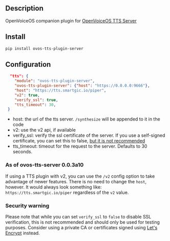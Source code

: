 ## Description

OpenVoiceOS companion plugin for [OpenVoiceOS TTS Server](https://github.com/OpenVoiceOS/ovos-tts-server)

## Install

```bash
pip install ovos-tts-plugin-server
```

## Configuration

```json
  "tts": {
    "module": "ovos-tts-plugin-server",
    "ovos-tts-plugin-server": {"host": "https://0.0.0.0:9666"},
    "host": "https://tts.smartgic.io/piper",
    "v2": true,
    "verify_ssl": true,
    "tts_timeout": 30,
 }
```

- host: the url of the tts server. `/synthesize` will be appended to it in the code
- v2: use the v2 api, if available
- verify_ssl: verify the ssl certificate of the server. If you use a self-signed certificate, you can set this to false, [but it is not recommended](#security-warning)
- tts_timeout: timeout for the request to the server. Defaults to 30 seconds.

### As of ovos-tts-server 0.0.3a10

If using a TTS plugin with v2, you can use the `/v2` config option
to take advantage of newer features. There is no need to change
the `host`, however. It would always look something like: `https://tts.smartgic.io/piper`
regardless of the `v2` value.

### Security warning

Please note that while you can set `verify_ssl` to `false` to disable SSL
verification, this is not recommended and should only be used for testing
purposes. Consider using a private CA or certificates signed using
[Let's Encrypt](https://letsencrypt.org/) instead.
